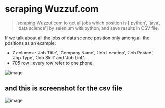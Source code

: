 # scraping Wuzzuf.com 
> scraping Wuzzuf.com to get all jobs which position is ['python', 'java', 'data science'] by selenium with python, and save results in CSV file.

If we talk about all the jobs of data science position only among all the positions as an example:
* 7 columns : 'Job Title', 'Company Name', 'Job Location', 'Job Posted', 'Jop Type', 'Job Skill' and 'Job Link'.
* 705 row : every row refer to one phone.


![image](https://user-images.githubusercontent.com/44786324/167233007-1c3bbe38-3751-4943-a930-7efdaec8e353.png)


## and this is screenshot for the csv file


![image](https://user-images.githubusercontent.com/44786324/167233072-257007b7-f883-4203-bdd7-41b19a217e9c.png)


